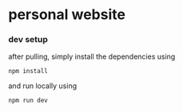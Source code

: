 # personal website

### dev setup

after pulling, simply install the dependencies using

```
npm install
```

and run locally using

```
npm run dev
```
